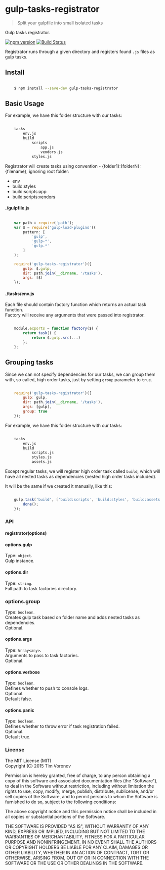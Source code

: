# gulp-tasks-registrator

> Split your gulpfile into small isolated tasks

Gulp tasks registrator.

[![npm version](https://badge.fury.io/js/gulp-tasks-registrator.svg)](https://www.npmjs.com/package/gulp-tasks-registrator)
[![Build Status](https://secure.travis-ci.org/ziflex/gulp-tasks-registrator.svg?branch=master)](http://travis-ci.org/ziflex/gulp-tasks-registrator)  

Registrator runs through a given directory and registers found ```.js``` files as gulp tasks.  

## Install

```sh

    $ npm install --save-dev gulp-tasks-registrator

```

## Basic Usage

For example, we have this folder structure with our tasks:

````sh

    tasks
        env.js
        build
            scripts
                app.js
                vendors.js
            styles.js

````

Registrator will create tasks using convention - {folder1}:{folderN}:{filename}, ignoring root folder:  

* env  
* build:styles  
* build:scripts:app  
* build:scripts:vendors

#### ./gulpfile.js

```javascript

    var path = require('path');
    var $ = require('gulp-load-plugins')(
        pattern: [
            'gulp',
            'gulp-*',
            'gulp.*'
        ]
    );

    require('gulp-tasks-registrator')({
        gulp: $.gulp,
        dir: path.join(__dirname, '/tasks'),
        args: [$]
    });

```

#### ./tasks/env.js
Each file should contain factory function which returns an actual task function.  
Factory will receive any arguments that were passed into registrator.

```javascript

    module.exports = function factory($) {
        return task() {
            return $.gulp.src(...)
        };
    };

````

## Grouping tasks
Since we can not specify dependencies for our tasks, we can group them with, so called, high order tasks, just by setting ```group``` parameter to ```true```.

```javascript

    require('gulp-tasks-registrator')({
        gulp: gulp,
        dir: path.join(__dirname, '/tasks'),
        args: [gulp],
        group: true
    });

```

For example, we have this folder structure with our tasks:

````sh

    tasks
        env.js
        build
            scripts.js
            styles.js
            assets.js

````

Except regular tasks, we will register high order task called ```build```, which will have all nested tasks as dependencies (nested high order tasks included).

It will be the same if we created it manually, like this:

````javascript

    gulp.task('build', ['build:scripts', 'build:styles', 'build:assets'], function(done) {
        done();
    });

````


### API

#### registrator(options)

#### options.gulp
Type: `object`.  
Gulp instance.  

#### options.dir
Type: `string`.  
Full path to task factories directory.   

### options.group
Type: `boolean`.    
Creates gulp task based on folder name and adds nested tasks as dependencies.      
Optional.    

#### options.args
Type: `Array<any>`.  
Arguments to pass to task factories.  
Optional.  

#### options.verbose
Type: `boolean`.  
Defines whether to push to console logs.  
Optional.  
Default false.  

#### options.panic
Type: `boolean`.  
Defines whether to throw error if task registration failed.  
Optional.  
Default true.

### License

The MIT License (MIT)    
Copyright (C) 2015 Tim Voronov

Permission is hereby granted, free of charge, to any person obtaining a copy
of this software and associated documentation files (the "Software"), to deal
in the Software without restriction, including without limitation the rights
to use, copy, modify, merge, publish, distribute, sublicense, and/or sell
copies of the Software, and to permit persons to whom the Software is
furnished to do so, subject to the following conditions:

The above copyright notice and this permission notice shall be included in
all copies or substantial portions of the Software.

THE SOFTWARE IS PROVIDED "AS IS", WITHOUT WARRANTY OF ANY KIND, EXPRESS OR
IMPLIED, INCLUDING BUT NOT LIMITED TO THE WARRANTIES OF MERCHANTABILITY,
FITNESS FOR A PARTICULAR PURPOSE AND NONINFRINGEMENT. IN NO EVENT SHALL THE
AUTHORS OR COPYRIGHT HOLDERS BE LIABLE FOR ANY CLAIM, DAMAGES OR OTHER
LIABILITY, WHETHER IN AN ACTION OF CONTRACT, TORT OR OTHERWISE, ARISING FROM,
OUT OF OR IN CONNECTION WITH THE SOFTWARE OR THE USE OR OTHER DEALINGS IN
THE SOFTWARE.
